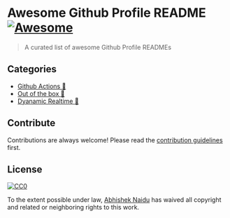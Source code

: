 
# Awesome Github Profile README  [![Awesome](https://cdn.rawgit.com/sindresorhus/awesome/d7305f38d29fed78fa85652e3a63e154dd8e8829/media/badge.svg)](https://github.com/sindresorhus/awesome#readme)
> A curated list of awesome Github Profile READMEs 

## Categories

- [Github Actions 🤖]()
- [Out of the box 🌈]()
- [Dyanamic Realtime 💫](https://github.com/abhisheknaiidu/awesome-github-profile-readme/tree/master/Dyanamic-Realtime%F0%9F%92%AB)

## Contribute

Contributions are always welcome!
Please read the [contribution guidelines](contributing.md) first.

## License

[![CC0](https://licensebuttons.net/p/zero/1.0/88x31.png)](https://creativecommons.org/publicdomain/zero/1.0/)

To the extent possible under law, [Abhishek Naidu](https://abhisheknaidu.tech/) has waived all copyright and related or neighboring rights to this work.
